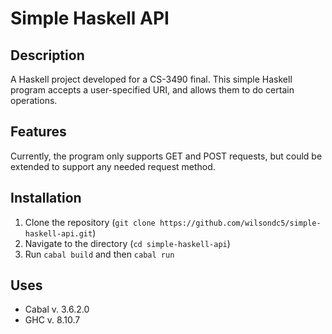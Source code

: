 # Simple Haskell API

## Description

A Haskell project developed for a CS-3490 final. This simple Haskell program accepts a user-specified URI, and allows them to do certain operations.

## Features

Currently, the program only supports GET and POST requests, but could be extended to support any needed request method.

## Installation

1. Clone the repository (`git clone https://github.com/wilsondc5/simple-haskell-api.git`)
2. Navigate to the directory (`cd simple-haskell-api`)
3. Run `cabal build` and then `cabal run`

## Uses

- Cabal v. 3.6.2.0
- GHC v. 8.10.7
